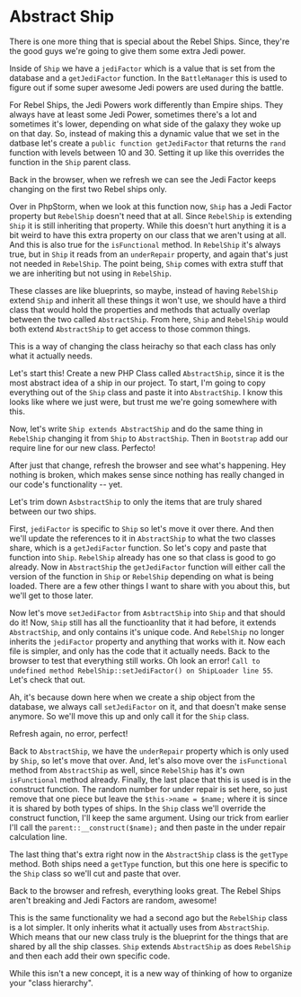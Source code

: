 # Abstract Ship

There is one more thing that is special about the Rebel Ships. Since, they're
the good guys we're going to give them some extra Jedi power. 

Inside of `Ship` we have a `jediFactor` which is a value that is set from the
database and a `getJediFactor` function. In the `BattleManager` this is used to 
figure out if some super awesome Jedi powers are used during the battle. 

For Rebel Ships, the Jedi Powers work differently than Empire ships. They always
have at least some Jedi Power, sometimes there's a lot and sometimes it's lower,
depending on what side of the galaxy they woke up on that day. So, instead of making 
this a dynamic value that we set in the datbase let's create a `public function getJediFactor` 
that returns the `rand` function with levels between 10 and 30. Setting it up like 
this overrides the function in the `Ship` parent class. 

Back in the browser, when we refresh we can see the Jedi Factor keeps changing on
the first two Rebel ships only. 

Over in PhpStorm, when we look at this function now, `Ship` has a Jedi Factor property
but `RebelShip` doesn't need that at all. Since `RebelShip` is extending `Ship` it is
still inheriting that property. While this doesn't hurt anything it is a bit weird to have
this extra property on our class that we aren't using at all. And this is also true for
the `isFunctional` method. In `RebelShip` it's always true, but in `Ship` it reads from an `underRepair`
property, and again that's just not needed in `RebelShip`. The point being, `Ship` comes with
extra stuff that we are inheriting but not using in `RebelShip`. 

These classes are like blueprints, so maybe, instead of having `RebelShip` extend `Ship` and
inherit all these things it won't use, we should have a third class that would hold the properties
and methods that actually overlap between the two called `AbstractShip`. From here, `Ship` and `RebelShip`
would both extend `AbstractShip` to get access to those common things. 

This is a way of changing the class heirachy so that each class has only what it actually needs.

Let's start this! Create a new PHP Class called `AbstractShip`, since it is the most abstract idea of
a ship in our project. To start, I'm going to copy everything out of the `Ship` class and paste it
into `AbstractShip`. I know this looks like where we just were, but trust me we're going somewhere with
this.

Now, let's write `Ship extends AbstractShip` and do the same thing in `RebelShip` changing it from
`Ship` to `AbstractShip`. Then in `Bootstrap` add our require line for our new class. Perfecto!

After just that change, refresh the browser and see what's happening. Hey nothing is broken,
which makes sense since nothing has really changed in our code's functionality -- yet. 

Let's trim down `AsbstractShip` to only the items that are truly shared between our two ships. 

First, `jediFactor` is specific to `Ship` so let's move it over there. And then we'll update the references
to it in `AbstractShip` to what the two classes share, which is a `getJediFactor` function. So let's copy and
paste that function into `Ship`. `RebelShip` already has one so that class is good to go already. Now in
`AbstractShip` the `getJediFactor` function will either call the version of the function in `Ship` or `RebelShip`
depending on what is being loaded. There are a few other things I want to share with you about this, but
we'll get to those later.

Now let's move `setJediFactor` from `AsbtractShip` into `Ship` and that should do it! Now, `Ship` still has
all the functioanlity that it had before, it extends `AbstractShip`, and only contains it's unique code. 
And `RebelShip` no longer inherits the `jediFactor` property and anything that works with it. Now each file
is simpler, and only has the code that it actually needs. Back to the browser to test that everything still
works. Oh look an error! `Call to undefined method RebelShip::setJediFactor() on ShipLoader line 55`. Let's
check that out. 

Ah, it's because down here when we create a ship object from the database, we always call `setJediFactor`
on it, and that doesn't make sense anymore. So we'll move this up and only call it for the `Ship` class.

Refresh again, no error, perfect!

Back to `AbstractShip`, we have the `underRepair` property which is only used by `Ship`, so let's move that over.
And, let's also move over the `isFunctional` method from `AbstractShip` as well, since `RebelShip` has it's own
`isFunctional` method already. Finally, the last place that this is used is in the construct function. The random
number for under repair is set here, so just remove that one piece but leave the `$this->name = $name;` where it is
since it is shared by both types of ships. In the `Ship` class we'll override the construct function, I'll keep
the same argument. Using our trick from earlier I'll call the `parent::__construct($name);` and then paste in
the under repair calculation line. 

The last thing that's extra right now in the `AbstractShip` class is the `getType` method. Both ships need a 
`getType` function, but this one here is specific to the `Ship` class so we'll cut and paste that over.

Back to the browser and refresh, everything looks great. The Rebel Ships aren't breaking and Jedi Factors are 
random, awesome!

This is the same functionality we had a second ago but the `RebelShip` class is a lot simpler. It only inherits
what it actually uses from `AbstractShip`. Which means that our new class truly is the blueprint for the things that
are shared by all the ship classes. `Ship` extends `AbstractShip` as does `RebelShip` and then each add their own
specific code. 

While this isn't a new concept, it is a new way of thinking of how to organize your "class hierarchy".


